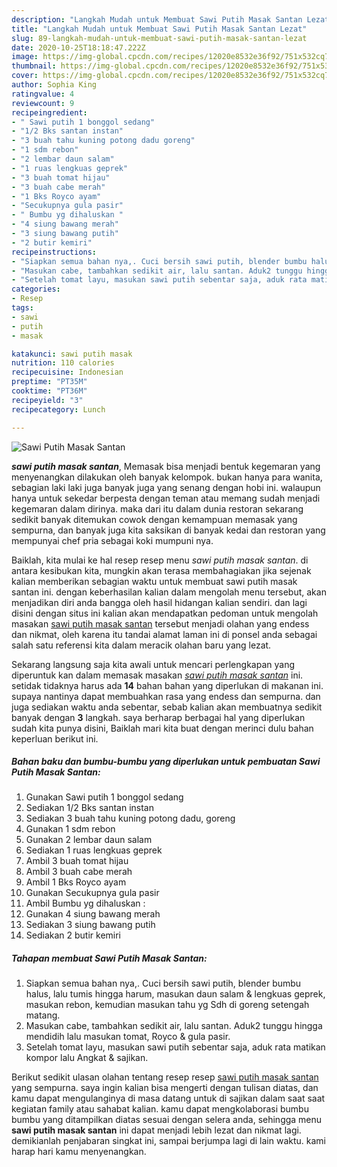 ```yaml
---
description: "Langkah Mudah untuk Membuat Sawi Putih Masak Santan Lezat"
title: "Langkah Mudah untuk Membuat Sawi Putih Masak Santan Lezat"
slug: 89-langkah-mudah-untuk-membuat-sawi-putih-masak-santan-lezat
date: 2020-10-25T18:18:47.222Z
image: https://img-global.cpcdn.com/recipes/12020e8532e36f92/751x532cq70/sawi-putih-masak-santan-foto-resep-utama.jpg
thumbnail: https://img-global.cpcdn.com/recipes/12020e8532e36f92/751x532cq70/sawi-putih-masak-santan-foto-resep-utama.jpg
cover: https://img-global.cpcdn.com/recipes/12020e8532e36f92/751x532cq70/sawi-putih-masak-santan-foto-resep-utama.jpg
author: Sophia King
ratingvalue: 4
reviewcount: 9
recipeingredient:
- " Sawi putih 1 bonggol sedang"
- "1/2 Bks santan instan"
- "3 buah tahu kuning potong dadu goreng"
- "1 sdm rebon"
- "2 lembar daun salam"
- "1 ruas lengkuas geprek"
- "3 buah tomat hijau"
- "3 buah cabe merah"
- "1 Bks Royco ayam"
- "Secukupnya gula pasir"
- " Bumbu yg dihaluskan "
- "4 siung bawang merah"
- "3 siung bawang putih"
- "2 butir kemiri"
recipeinstructions:
- "Siapkan semua bahan nya,. Cuci bersih sawi putih, blender bumbu halus, lalu tumis hingga harum, masukan daun salam &amp; lengkuas geprek, masukan rebon, kemudian masukan tahu yg Sdh di goreng setengah matang."
- "Masukan cabe, tambahkan sedikit air, lalu santan. Aduk2 tunggu hingga mendidih lalu masukan tomat, Royco &amp; gula pasir."
- "Setelah tomat layu, masukan sawi putih sebentar saja, aduk rata matikan kompor lalu Angkat &amp; sajikan."
categories:
- Resep
tags:
- sawi
- putih
- masak

katakunci: sawi putih masak 
nutrition: 110 calories
recipecuisine: Indonesian
preptime: "PT35M"
cooktime: "PT36M"
recipeyield: "3"
recipecategory: Lunch

---
```



![Sawi Putih Masak Santan](https://img-global.cpcdn.com/recipes/12020e8532e36f92/751x532cq70/sawi-putih-masak-santan-foto-resep-utama.jpg)

<b><i>sawi putih masak santan</i></b>, Memasak bisa menjadi bentuk kegemaran yang menyenangkan dilakukan oleh banyak kelompok. bukan hanya para wanita, sebagian laki laki juga banyak juga yang senang dengan hobi ini. walaupun hanya untuk sekedar berpesta dengan teman atau memang sudah menjadi kegemaran dalam dirinya. maka dari itu dalam dunia restoran sekarang sedikit banyak ditemukan cowok dengan kemampuan memasak yang sempurna, dan banyak juga kita saksikan di banyak kedai dan restoran yang mempunyai chef pria sebagai koki mumpuni nya.

Baiklah, kita mulai ke hal resep resep menu <i>sawi putih masak santan</i>. di antara kesibukan kita, mungkin akan terasa membahagiakan jika sejenak kalian memberikan sebagian waktu untuk membuat sawi putih masak santan ini. dengan keberhasilan kalian dalam mengolah menu tersebut, akan menjadikan diri anda bangga oleh hasil hidangan kalian sendiri. dan lagi disini dengan situs ini kalian akan mendapatkan pedoman untuk mengolah masakan <u>sawi putih masak santan</u> tersebut menjadi olahan yang endess dan nikmat, oleh karena itu tandai alamat laman ini di ponsel anda sebagai salah satu referensi kita dalam meracik olahan baru yang lezat.




Sekarang langsung saja kita awali untuk mencari perlengkapan yang diperuntuk kan dalam memasak masakan <u><i>sawi putih masak santan</i></u> ini. setidak tidaknya harus ada <b>14</b> bahan bahan yang diperlukan di makanan ini. supaya nantinya dapat membuahkan rasa yang endess dan sempurna. dan juga sediakan waktu anda sebentar, sebab kalian akan membuatnya sedikit banyak dengan <b>3</b> langkah. saya berharap berbagai hal yang diperlukan sudah kita punya disini, Baiklah mari kita buat dengan merinci dulu bahan keperluan berikut ini.

<!--inarticleads1-->

##### Bahan baku dan bumbu-bumbu yang diperlukan untuk pembuatan Sawi Putih Masak Santan:

1. Gunakan  Sawi putih 1 bonggol sedang
1. Sediakan 1/2 Bks santan instan
1. Sediakan 3 buah tahu kuning potong dadu, goreng
1. Gunakan 1 sdm rebon
1. Gunakan 2 lembar daun salam
1. Sediakan 1 ruas lengkuas geprek
1. Ambil 3 buah tomat hijau
1. Ambil 3 buah cabe merah
1. Ambil 1 Bks Royco ayam
1. Gunakan Secukupnya gula pasir
1. Ambil  Bumbu yg dihaluskan :
1. Gunakan 4 siung bawang merah
1. Sediakan 3 siung bawang putih
1. Sediakan 2 butir kemiri




<!--inarticleads2-->

##### Tahapan membuat Sawi Putih Masak Santan:

1. Siapkan semua bahan nya,. Cuci bersih sawi putih, blender bumbu halus, lalu tumis hingga harum, masukan daun salam &amp; lengkuas geprek, masukan rebon, kemudian masukan tahu yg Sdh di goreng setengah matang.
1. Masukan cabe, tambahkan sedikit air, lalu santan. Aduk2 tunggu hingga mendidih lalu masukan tomat, Royco &amp; gula pasir.
1. Setelah tomat layu, masukan sawi putih sebentar saja, aduk rata matikan kompor lalu Angkat &amp; sajikan.




Berikut sedikit ulasan olahan tentang resep resep <u>sawi putih masak santan</u> yang sempurna. saya ingin kalian bisa mengerti dengan tulisan diatas, dan kamu dapat mengulanginya di masa datang untuk di sajikan dalam saat saat kegiatan family atau sahabat kalian. kamu dapat mengkolaborasi bumbu bumbu yang ditampilkan diatas sesuai dengan selera anda, sehingga menu <b>sawi putih masak santan</b> ini dapat menjadi lebih lezat dan nikmat lagi. demikianlah penjabaran singkat ini, sampai berjumpa lagi di lain waktu. kami harap hari kamu menyenangkan.

